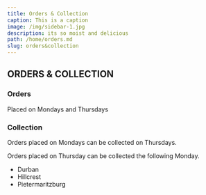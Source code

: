 ```yaml
---
title: Orders & Collection
caption: This is a caption
image: /img/sidebar-1.jpg
description: its so moist and delicious
path: /home/orders.md
slug: orders&collection
---
```


## ORDERS & COLLECTION

### Orders

Placed on Mondays and Thursdays

### Collection

Orders placed on Mondays can be collected on Thursdays.

Orders placed on Thursday can be collected the following Monday.

- Durban
- Hillcrest
- Pietermaritzburg

